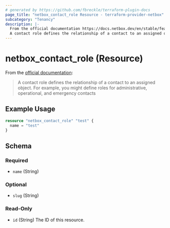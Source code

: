 ```yaml
---
# generated by https://github.com/fbreckle/terraform-plugin-docs
page_title: "netbox_contact_role Resource - terraform-provider-netbox"
subcategory: "Tenancy"
description: |-
  From the official documentation https://docs.netbox.dev/en/stable/features/contacts/#contactroles:
  A contact role defines the relationship of a contact to an assigned object. For example, you might define roles for administrative, operational, and emergency contacts
---
```


# netbox_contact_role (Resource)

From the [official documentation](https://docs.netbox.dev/en/stable/features/contacts/#contactroles):

> A contact role defines the relationship of a contact to an assigned object. For example, you might define roles for administrative, operational, and emergency contacts

## Example Usage

```terraform
resource "netbox_contact_role" "test" {
  name = "test"
}
```

<!-- schema generated by tfplugindocs -->
## Schema

### Required

- `name` (String)

### Optional

- `slug` (String)

### Read-Only

- `id` (String) The ID of this resource.


